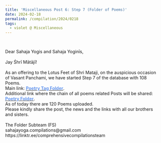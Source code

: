 ```yaml
---
title: 'Miscellaneous Post 6: Step 7 (Folder of Poems)'
date: 2024-02-18
permalink: /compilation/2024/0218
tags:
  - violet @ Miscellaneous
---
```


<br>

<p>
Dear Sahaja Yogis and Sahaja Yoginīs,<br>
<br>
Jay Śhrī Mātājī!<br>
<br>
As an offering to the Lotus Feet of Shri Mataji, on the auspicious occasion of Vasant Panchami, we have started Step 7 of the database with 108 Poems.<br>
Main link: <a href="https://seven-teams.github.io/tag-folder/"><font color="CornflowerBlue"><b>Poetry Tag Folder</b></font></a>.<br>
Additional link where the chain of all poems related Posts will be shared: <a href="https://seven-teams.github.io/folder/"><font color="CornflowerBlue"><b>Poetry Folder</b></font></a>.<br>
As of today there are 120 Poems uploaded.<br>
Please kindly share the post, the news and the links with all our brothers and sisters.<br>
<br>
The Folder Subteam (FS)<br>
sahajayoga.compilations@gmail.com<br>
https://linktr.ee/comprehensivecompilationsteam<br>
</p>